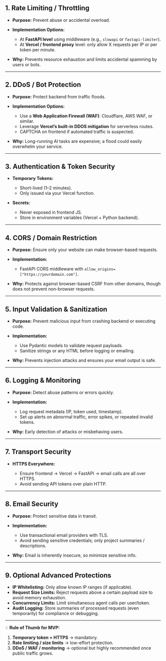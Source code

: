 ## **1. Rate Limiting / Throttling**

* **Purpose:** Prevent abuse or accidental overload.
* **Implementation Options:**

  * At **FastAPI level** using middleware (e.g., `slowapi` or `fastapi-limiter`).
  * At **Vercel / frontend proxy** level: only allow X requests per IP or per token per minute.
* **Why:** Prevents resource exhaustion and limits accidental spamming by users or bots.

---

## **2. DDoS / Bot Protection**

* **Purpose:** Protect backend from traffic floods.
* **Implementation Options:**

  * Use a **Web Application Firewall (WAF)**: Cloudflare, AWS WAF, or similar.
  * Leverage **Vercel’s built-in DDOS mitigation** for serverless routes.
  * CAPTCHA on frontend if automated traffic is suspected.
* **Why:** Long-running AI tasks are expensive; a flood could easily overwhelm your service.

---

## **3. Authentication & Token Security**

* **Temporary Tokens:**

  * Short-lived (1–2 minutes).
  * Only issued via your Vercel function.
* **Secrets:**

  * Never exposed in frontend JS.
  * Store in environment variables (Vercel + Python backend).

---

## **4. CORS / Domain Restriction**

* **Purpose:** Ensure only your website can make browser-based requests.
* **Implementation:**

  * FastAPI CORS middleware with `allow_origins=["https://yourdomain.com"]`.
* **Why:** Protects against browser-based CSRF from other domains, though does not prevent non-browser requests.

---

## **5. Input Validation & Sanitization**

* **Purpose:** Prevent malicious input from crashing backend or executing code.
* **Implementation:**

  * Use Pydantic models to validate request payloads.
  * Sanitize strings or any HTML before logging or emailing.
* **Why:** Prevents injection attacks and ensures your email output is safe.

---

## **6. Logging & Monitoring**

* **Purpose:** Detect abuse patterns or errors quickly.
* **Implementation:**

  * Log request metadata (IP, token used, timestamp).
  * Set up alerts on abnormal traffic, error spikes, or repeated invalid tokens.
* **Why:** Early detection of attacks or misbehaving users.

---

## **7. Transport Security**

* **HTTPS Everywhere:**

  * Ensure frontend → Vercel → FastAPI → email calls are all over HTTPS.
  * Avoid sending API tokens over plain HTTP.

---

## **8. Email Security**

* **Purpose:** Protect sensitive data in transit.
* **Implementation:**

  * Use transactional email providers with TLS.
  * Avoid sending sensitive credentials; only project summaries / descriptions.
* **Why:** Email is inherently insecure, so minimize sensitive info.

---

## **9. Optional Advanced Protections**

* **IP Whitelisting:** Only allow known IP ranges (if applicable).
* **Request Size Limits:** Reject requests above a certain payload size to avoid memory exhaustion.
* **Concurrency Limits:** Limit simultaneous agent calls per user/token.
* **Audit Logging:** Store summaries of processed requests (even temporarily) for compliance or debugging.

---

💡 **Rule of Thumb for MVP:**

1. **Temporary token + HTTPS** → mandatory.
2. **Rate limiting / size limits** → low-effort protection.
3. **DDoS / WAF / monitoring** → optional but highly recommended once public traffic grows.


